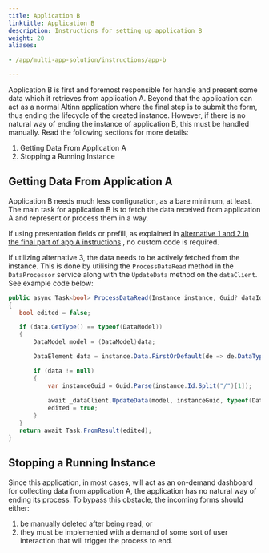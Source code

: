 ```yaml
---
title: Application B
linktitle: Application B
description: Instructions for setting up application B
weight: 20
aliases:

- /app/multi-app-solution/instructions/app-b

---
```


Application B is first and foremost responsible for handle and present some data which it retrieves from application A.
Beyond that the application can act as a normal Altinn application where the final step is to submit the form, thus
ending the lifecycle of the created instance. However, if there is no natural way of ending the instance of application
B, this must be handled manually. Read the following sections for more details:

1. Getting Data From Application A
2. Stopping a Running Instance

## Getting Data From Application A

Application B needs much less configuration, as a
bare minimum, at least. The main task
for application B is to fetch the data received
from application A and represent or process them in a way.

If using presentation fields or prefill, as explained
in [alternative 1 and 2 in the final part of app A instructions](../app-a#control-data-in-app-b)
, no custom code is required.

If utilizing alternative 3, the data needs to be actively fetched from the instance. This is done by utilising
the `ProcessDataRead` method in the `DataProcessor` service along with the `UpdateData`
method on the `dataClient`. See example code below:

```csharp
public async Task<bool> ProcessDataRead(Instance instance, Guid? dataId, object data)
{
   bool edited = false;

   if (data.GetType() == typeof(DataModel))
   {
       DataModel model = (DataModel)data;

       DataElement data = instance.Data.FirstOrDefault(de => de.DataType == [DATA_TYPE]);

       if (data != null)
       {
           var instanceGuid = Guid.Parse(instance.Id.Split("/")[1]);
          
           await _dataClient.UpdateData(model, instanceGuid, typeof(DataModel), instance.Org, instance.AppId, int.Parse(instance.InstanceOwner.PartyId), Guid.Parse(instance.Data.Where(de => de.DataType == [DATA_TYPE]).First().Id));
           edited = true;
       }
   }
   return await Task.FromResult(edited);
}
```

## Stopping a Running Instance

Since this application, in most cases, will act as
an on-demand dashboard for collecting data from
application A, the application has no natural way of ending its
process. To bypass this obstacle, the incoming forms should either:

1. be manually deleted after being read, or
2. they must be implemented with a demand of some sort of
   user interaction
   that will trigger the process to end. 